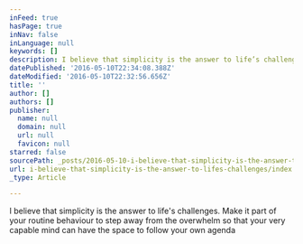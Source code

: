 ```yaml
---
inFeed: true
hasPage: true
inNav: false
inLanguage: null
keywords: []
description: I believe that simplicity is the answer to life’s challenges. Make it part of your routine behaviour to step away from the overwhelm so that your very capable mind can have the space to follow your own agenda
datePublished: '2016-05-10T22:34:08.388Z'
dateModified: '2016-05-10T22:32:56.656Z'
title: ''
author: []
authors: []
publisher:
  name: null
  domain: null
  url: null
  favicon: null
starred: false
sourcePath: _posts/2016-05-10-i-believe-that-simplicity-is-the-answer-to-lifes-challenges.md
url: i-believe-that-simplicity-is-the-answer-to-lifes-challenges/index.html
_type: Article

---
```

I believe that simplicity is the answer to life's challenges. Make it part of your routine behaviour to step away from the overwhelm so that your very capable mind can have the space to follow your own agenda